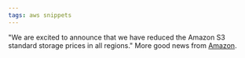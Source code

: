 ```yaml
---
tags: aws snippets
---
```


"We are excited to announce that we have reduced the Amazon S3 standard storage prices in all regions." More good news from [Amazon](/wiki/Amazon).
